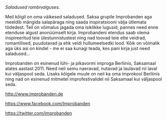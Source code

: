 *Saladused rambivalguses.*

Meil kõigil on oma väikesed saladused. Saksa grupile Improbanden aga meeldib mängida salapäraga ning saada inspiratsiooni välja ütlemata tõdedest. Teil on võimalus jagada oma isiklikke lugusid, pannes need enne etenduse algust anonüümselt kirja. Improbandeni etendus saab olema inspireeritud teie ülestunnistustest ning nad toovad teie ette veidrad, romantilised, puudutavad ja ehk veidi hullumeelsedki lood. Kõik on võimalik aga üks asi on kindel - me ei saa kunagi teada, kes pani kirja just need saladused…

Improbanden on esinenud lühi- ja pikavormi improga Berliinis, Saksamaal alates aastast 2011. Need neli semu naeravad, nutavad ja laulavad nii laval kui väljaspool seda. Lisaks kõigele muule on neil ka oma improkool Berliinis ning nad on esinenud mitmetel improfestivalidel nii Saksamaal kui väljaspool seda. 

http://www.improbanden.de

https://www.facebook.com/Improbanden

https://twitter.com/improbanden
